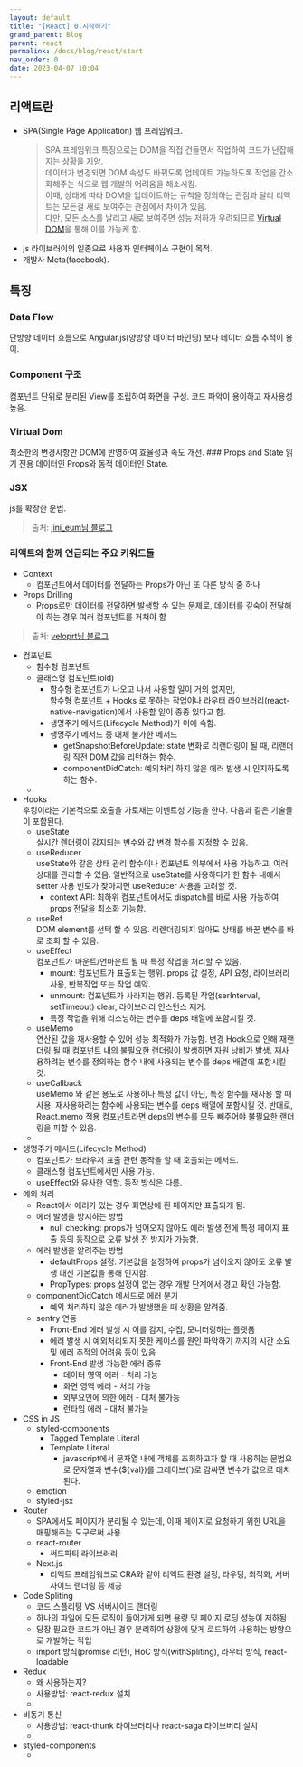 ```yaml
---
layout: default
title: "[React] 0.시작하기"
grand_parent: Blog
parent: react
permalink: /docs/blog/react/start
nav_order: 0
date: 2023-04-07 10:04
---
```


## 리액트란
- SPA(Single Page Application) 웹 프레임워크.
  > SPA 프레임워크 특징으로는 DOM을 직접 건들면서 작업하여 코드가 난잡해지는 상황을 지양.  
  > 데이터가 변경되면 DOM 속성도 바뀌도록 업데이트 가능하도록 작업을 간소화해주는 식으로 웹 개발의 어려움을 해소시킴.  
  > 이때, 상태에 따라 DOM을 업데이트하는 규칙을 정의하는 관점과 달리 리액트는 모든걸 새로 보여주는 관점에서 차이가 있음.   
  > 다만, 모든 소스를 날리고 새로 보여주면 성능 저하가 우려되므로 [Virtual DOM](#virtual-dom)을 통해 이를 가능케 함.  
- js 라이브러이의 일종으로 사용자 인터페이스 구현이 목적.
- 개발사 Meta(facebook).

## 특징
### Data Flow
단방향 데이터 흐름으로 Angular.js(양방향 데이터 바인딩) 보다 데이터 흐름 추적이 용이. 
### Component 구조
컴포넌트 단위로 분리된 View를 조립하여 화면을 구성. 코드 파악이 용이하고 재사용성 높음.
### Virtual Dom
최소한의 변경사항만 DOM에 반영하여 효율성과 속도 개선.
###`Props and State
읽기 전용 데이터인 Props와 동적 데이터인 State.
### JSX
js를 확장한 문법.
> 출처: [jini_eum님 블로그](https://velog.io/@jini_eun/React-React.js%EB%9E%80-%EA%B0%84%EB%8B%A8-%EC%A0%95%EB%A6%AC)

### 리액트와 함께 언급되는 주요 키워드들
- Context
  - 컴포넌트에서 데이터를 전달하는 Props가 아닌 또 다른 방식 중 하나
- Props Drilling
  - Props로만 데이터를 전달하면 발생할 수 있는 문제로, 데이터를 깊숙이 전달해야 하는 경우 여러 컴포넌트를 거쳐야 함
> 출처: [veloprt님 블로그](https://velog.io/@velopert/react-context-tutorial)  
- 컴포넌트
  - 함수형 컴포넌트
  - 클래스형 컴포넌트(old)
    - 함수형 컴포넌트가 나오고 나서 사용할 일이 거의 없지만,  
    함수형 컴포넌트 + Hooks 로 못하는 작업이나 라우터 라이브러리(react-native-navigation)에서 사용할 일이 종종 있다고 함.
    - 생명주기 메서드(Lifecycle Method)가 이에 속함.
    - 생명주기 메서드 중 대체 불가한 메서드 
      - getSnapshotBeforeUpdate: state 변화로 리랜더링이 될 때, 리랜더링 직전 DOM 값을 리턴하는 함수.
      - componentDidCatch: 예외처리 하지 않은 에러 발생 시 인지하도록 하는 함수.
  - [//]: # (TODO:)
- Hooks  
  후킹이라는 기본적으로 호출을 가로채는 이벤트성 기능을 한다. 다음과 같은 기술들이 포함된다.
  - useState  
  실시간 렌더링이 감지되는 변수와 값 변경 함수를 지정할 수 있음.
  - useReducer   
    useState와 같은 상태 관리 함수이나 컴포넌트 외부에서 사용 가능하고, 여러 상태를 관리할 수 있음.    일반적으로 useState를 사용하다가 한 함수 내에서 setter 사용 빈도가 잦아지면 useReducer 사용을 고려할 것.
    - context API: 최하위 컴포넌트에서도 dispatch를 바로 사용 가능하여 props 전달을 최소화 가능함.
  - useRef  
    DOM element를 선택 할 수 있음. 리렌더링되지 않아도 상태를 바꾼 변수를 바로 조회 할 수 있음.
  - useEffect  
    컴포넌트가 마운트/언마운트 될 때 특정 작업을 처리할 수 있음.
      - mount: 컴포넌트가 표출되는 행위. props 값 설정, API 요청, 라이브러리 사용, 반복작업 또는 작업 예약.
      - unmount: 컴포넌트가 사라지는 행위. 등록된 작업(serInterval, setTimeout) clear, 라이브러리 인스턴스 제거.
      - 특정 작업을 위해 리스닝하는 변수를 deps 배열에 포함시킬 것.
  - useMemo  
    연산된 값을 재사용할 수 있어 성능 최적화가 가능함. 
    변경 Hook으로 인해 재랜더링 될 때 컴포넌트 내의 불필요한 랜더링이 발생하면 자원 낭비가 발생.
    재사용하려는 변수를 정의하는 함수 내에 사용되는 변수를 deps 배열에 포함시킬 것.
  - useCallback  
    useMemo 와 같은 용도로 사용하나 특정 값이 아닌, 특정 함수를 재사용 할 때 사용.
    재사용하려는 함수에 사용되는 변수를 deps 배열에 포함시킬 것.
    반대로, React.memo 적용 컴포넌트라면 deps의 변수를 모두 빼주어야 불필요한 랜더링을 피할 수 있음. 
  - [//]: # (TODO:)
- 생명주기 메서드(Lifecycle Method)
  - 컴포넌트가 브라우저 표출 관련 동작을 할 때 호출되는 메서드.
  - 클래스형 컴포넌트에서만 사용 가능.
  - useEffect와 유사한 역할. 동작 방식은 다름.
- 예외 처리
  - React에서 에러가 있는 경우 화면상에 흰 페이지만 표출되게 됨. 
  - 에러 발생을 방지하는 방법
    - null checking: props가 넘어오지 않아도 에러 발생 전에 특정 페이지 표출 등의 동작으로 오류 발생 전 방지가 가능함.
  - 에러 발생을 알려주는 방법
    - defaultProps 설정: 기본값을 설정하여 props가 넘어오지 않아도 오류 발생 대신 기본값을 통해 인지함.
    - PropTypes: props 설정이 없는 경우 개발 단계에서 경고 확인 가능함.
  - componentDidCatch 메서드로 에러 분기
    - 예외 처리하지 않은 에러가 발생했을 때 상황을 알려줌.
  - sentry 연동
    - Front-End 에러 발생 시 이를 감지, 수집, 모니터링하는 플랫폼 
    - 에러 발생 시 예외처리되지 못한 케이스를 원인 파악하기 까지의 시간 소요 및 에러 추적의 어려움 등이 있음
    - Front-End 발생 가능한 에러 종류
      - 데이터 영역 에러 - 처리 가능
      - 화면 영역 에러 - 처리 가능
      - 외부요인에 의한 에러 - 대처 불가능
      - 런타임 에러 - 대처 불가능
- CSS in JS
  - styled-components
    - Tagged Template Literal
    - Template Literal
      - javascript에서 문자열 내에 객체를 조회하고자 할 때 사용하는 문법으로 문자열과 변수(${val})를 그레이브(`)로 감싸면 변수가 값으로 대치된다.
  - emotion
  - styled-jsx
- Router
  - SPA에서도 페이지가 분리될 수 있는데, 이때 페이지로 요청하기 위한 URL을 매핑해주는 도구로써 사용
  - react-router
    - 써드파티 라이브러리
  - Next.js
    - 리액트 프레임워크로 CRA와 같이 리액트 환경 설정, 라우팅, 최적화, 서버사이드 랜더링 등 제공
- Code Spliting
  - 코드 스플리팅 VS 서버사이드 랜더링
  - 하나의 파일에 모든 로직이 들어가게 되면 용량 및 페이지 로딩 성능이 저하됨
  - 당장 필요한 코드가 아닌 경우 분리하여 상황에 맞게 로드하여 사용하는 방향으로 개발하는 작업
  - import 방식(promise 리턴), HoC 방식(withSpliting), 라우터 방식, react-loadable
- Redux 
  - 왜 사용하는지?
  - 사용방법: react-redux 설치
  - [//]: # (TODO:)
- 비동기 통신
  - 사용방법: react-thunk 라이브러리나 react-saga 라이브버리 설치
  - [//]: # (TODO:)
- styled-components
  - [//]: # (TODO:)